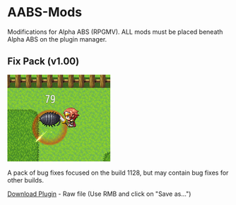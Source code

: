 # AABS-Mods
Modifications for Alpha ABS (RPGMV).
ALL mods must be placed beneath Alpha ABS on the plugin manager.

## Fix Pack (v1.00)
![](https://github.com/SMO-Valadorn/hello-world/blob/master/Images/Bug_Smash.png)

A pack of bug fixes focused on the build 1128, but may contain bug fixes for other builds.

[Download Plugin](https://github.com/SMO-Valadorn/AABS-Mods/blob/main/Mods/AABS_FixPack.js) - Raw file (Use RMB and click on "Save as...")
